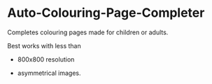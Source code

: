 # Auto-Colouring-Page-Completer
Completes colouring pages made for children or adults.

Best works with less than 

- 800x800 resolution

- asymmetrical images.
